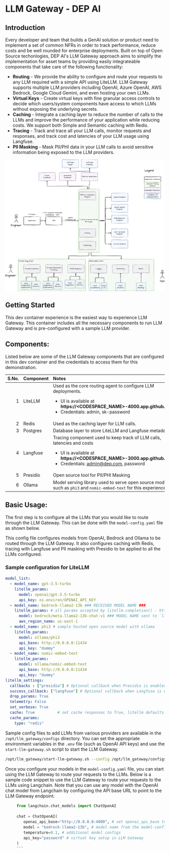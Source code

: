 # LLM Gateway - DEP AI

## Introduction

Every developer and team that builds a GenAI solution or product need to implement a set of common NFRs in order to track performance, reduce costs and be well rounded for enterprise deployments. Built on top of Open Source techonlogies, DEP AI's LLM Gateway approach aims to simplify the implementation for asset teams by providing easily integrateable components that take care of the following functionality:

- **Routing** - We provide the ability to configure and route your requests to any LLM required with a simple API using LiteLLM. LLM Gateway supports multiple LLM providers including OpenAI, Azure OpenAI, AWS Bedrock, Google Cloud Gemini, and even hosting your own LLMs.
- **Virtual Keys** - Create virtual keys with fine granular access controls to decide which users/system components have access to which LLMs without exposing the underlying secrets.
- **Caching** - Integrate a caching layer to reduce the number of calls to the LLMs and improve the performance of your application while reducing costs. We support both Simple and Semantic caching with Redis.
- **Tracing** - Track and trace all your LLM calls, monitor requests and responses, and track cost and latencies of your LLM usage using Langfuse.
- **PII Masking** - Mask PII/PHI data in your LLM calls to avoid sensitive information being exposed to the LLM providers.

![LLM Gateway Overview](docs/images/high-level-overview.png "LLM Gateway Overview")


## Getting Started

This dev container experience is the easiest way to experience LLM Gateway. This container includes all the necessary components to run LLM Gateway and is pre-configured with a sample LLM provider.

## Components:

Listed below are some of the LLM Gateway components that are configured in this dev container and the credentials to access them for this demonstration.

| S.No. | Component | Notes |
|----------:|:----------|:----------|
| 1   | LiteLLM   |Used as the core routing agent to configure LLM deployments. <ul><li>UI is available at **https://<CODESPACE_NAME>-4000.app.github.dev/ui**  </li><li>Credentials: admin, sk-password</li></ul> |
| 2    | Redis   | Used as the caching layer for LLM calls.  |
| 3    | Postgres   | Database layer to store LiteLLM and Langfuse metadata  |
| 4    | Langfuse   | Tracing component used to keep track of LLM calls, latencies and costs<ul><li>UI is available at **https://<CODESPACE_NAME>-3000.app.github.dev**</li><li>Credentials: admin@dep.com, password</li></ul>   |
| 5    | Presidio   | Open source tool for PII/PHI Masking  |
| 6    | Ollama   | Model serving library used to serve open source models such as `phi3` and `nomic-embed-text` for this experience.    |


## Basic Usage:

The first step is to configure all the LLMs that you would like to route through the LLM Gateway. This can be done with the `model-config.yaml` file as shown below. 

This config file configures models from OpenAI, Bedrock and Ollama to be routed through the LLM Gateway. It also configures caching with Redis, tracing with Langfuse and PII masking with Presidio to be applied to all the LLMs configured.

### Sample configuration for LiteLLM
```yaml filename="model-config.yaml"
model_list:
  - model_name: gpt-3.5-turbo
    litellm_params:
      model: openai/gpt-3.5-turbo
      api_key: os.environ/OPENAI_API_KEY
  - model_name: bedrock-llama2-13b ### RECEIVED MODEL NAME ###
    litellm_params: # all params accepted by litellm.completion() - https://docs.litellm.ai/docs/completion/input
      model: bedrock/meta.llama2-13b-chat-v1 ### MODEL NAME sent to `litellm.completion()` ###
      aws_region_name: us-east-1
  - model_name: phi3 # sample hosted open source model with ollama
    litellm_params:
      model: ollama/phi3 
      api_base: http://0.0.0.0:11434
      api_key: "dummy"
  - model_name: nomic-embed-text
    litellm_params:
      model: ollama/nomic-embed-text
      api_base: http://0.0.0.0:11434
      api_key: "dummy"
litellm_settings:
  callbacks : ["presidio"] # Optional callback when Presidio is enabled in feature
  success_callback: ["langfuse"] # Optional callback when Langfuse is enabled in feature, and required env variables are set in the environment
  drop_params: True
  telemetry: False
  set_verbose: True
  cache: True          # set cache responses to True, litellm defaults to using a redis cache
  cache_params:
    type: "redis"
```

Sample config files to add LLMs from various providers are available in the `/opt/llm_gateway/configs` directory. You can set the appropriate environment variables in the `.env` file (such as OpenAI API keys) and use the `start-llm-gateway.sh` script to start the LLM Gateway.

```bash
/opt/llm_gateway/start-llm-gateway.sh --config /opt/llm_gateway/configs/model-config-ollama.yaml 
```

Once you configure your models in the `model-config.yaml` file, you can start using the LLM Gateway to route your requests to the LLMs. Below is a sample code snippet to use the LLM Gateway to route your requests to the LLMs using Langchain. Note that you can use any model with the OpenAI chat model from Langchain by configuring the API base URL to point to the LLM Gateway endpoint. 

 ```python filename="chat_langchain.py"
      from langchain.chat_models import ChatOpenAI

      chat = ChatOpenAI(
         openai_api_base="http://0.0.0.0:4000", # set openai_api_base to the LLM Gateway endpoint
         model = "bedrock-llama2-13b", # model name from the model-config.yaml
         temperature=0.1, # additional model configs
         api_key="password" # virtual key setup in LLM Gateway
      )
      ```


